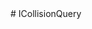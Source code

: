 <type name="ICollisionQuery" category="classfunc" is="class">
	<summary>
		# ICollisionQuery
		<added version="0.7"></added>
	</summary>
</type>